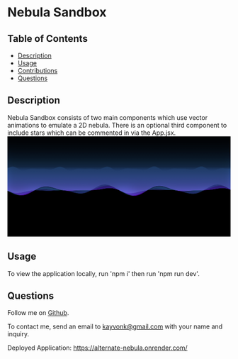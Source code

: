 # Nebula Sandbox

## Table of Contents
* [Description](#description)
* [Usage](#usage)
* [Contributions](#contributions)
* [Questions](#questions)

## Description
Nebula Sandbox consists of two main components which use vector animations to emulate a 2D nebula. There is an optional third component to include stars which can be commented in via the App.jsx.
![MainThumbnail](./public/nebula-sandbox-thumbnail.png)


## Usage
To view the application locally, run 'npm i' then run 'npm run dev'.

## Questions
Follow me on [Github](https://github.com/Kayvonk).

To contact me, send an email to kayvonk@gmail.com with your name and inquiry.

Deployed Application: https://alternate-nebula.onrender.com/